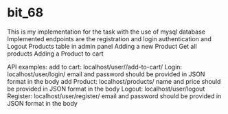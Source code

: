 # bit_68

This is my implementation for the task with the use of mysql database
Implemented endpoints are the registration and login authentication and Logout
Products table in admin panel
Adding a new Product
Get all products
Adding a Product to cart

API examples:
add to cart: localhost/user/<product-name>/add-to-cart/
Login: localhost/user/login/    email and password should be provided in JSON format in the body
add Product: localhost/products/    name and price should be provided in JSON format in the body
Logout: localhost/user/logout
Register: localhost/user/register/ email and password should be provided in JSON format in the body
